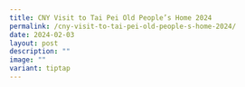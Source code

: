 ```yaml
---
title: CNY Visit to Tai Pei Old People’s Home 2024
permalink: /cny-visit-to-tai-pei-old-people-s-home-2024/
date: 2024-02-03
layout: post
description: ""
image: ""
variant: tiptap
---
```

